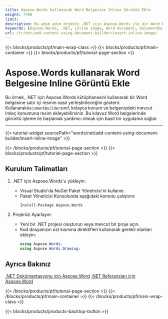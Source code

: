 ```yaml
---
title: Aspose.Words kullanarak Word Belgesine Inline Görüntü Ekle
weight: 7700
limit: 
description: Bu adım adım örnekte .NET için Aspose.Words ile bir Word belgesine satır içi görüntü nasıl ekleneceğini öğrenin.
keywords: [Aspose.Words, .NET, inline image, Word document, DocumentBuilder, image insertion, code example]
url: /tr/net/add-content-using-document-builder/insert-inline-image/
---
```

{{< blocks/products/pf/main-wrap-class >}}
{{< blocks/products/pf/main-container >}}
{{< blocks/products/pf/tutorial-page-section >}}

# Aspose.Words kullanarak Word Belgesine Inline Görüntü Ekle
Bu örnek, .NET için Aspose.Words kütüphanesini kullanarak bir Word belgesine satır içi resmin nasıl yerleştirileceğini gösterir. Kullanarak`DocumentBuilder`sınıf, kolayca konum ve belgenizdeki mevcut imleç konumuna resim ekleyebilirsiniz. Bu kılavuz Word belgelerinde görüntü işleme ile başlamak yardımcı olmak için basit bir uygulama sağlar.

---
{{< tutorial-widget sourcePath="words/net/add-content-using-document-builder/insert-inline-image" >}}

{{< /blocks/products/pf/tutorial-page-section >}}
{{< blocks/products/pf/tutorial-page-section >}}
## Kurulum Talimatları
1. .NET için Aspose.Words'u yükleyin:
   * Visual Studio'da NuGet Paket Yöneticisi'ni kullanın.
   * Paket Yöneticisi Konsolunda aşağıdaki komutu çalıştırın:
     ```
     Install-Package Aspose.Words
     ```

2. Projenizi Ayarlayın:
   * Yeni bir .NET projesi oluşturun veya mevcut bir proje açın.
   * Kod dosyanızın üst kısmına direktifleri kullanarak gerekli olanları ekleyin:
     ```csharp
     using Aspose.Words;
     using Aspose.Words.Drawing;
     ```


## Ayrıca Bakınız
[.NET Dokümantasyonu için Aspose.Word](https://docs.aspose.com/words/net/)
[.NET Referansları için Aspose.Word](https://reference.aspose.com/words/net/)

{{< /blocks/products/pf/tutorial-page-section >}}
{{< /blocks/products/pf/main-container >}}
{{< /blocks/products/pf/main-wrap-class >}}

{{< blocks/products/products-backtop-button >}}
